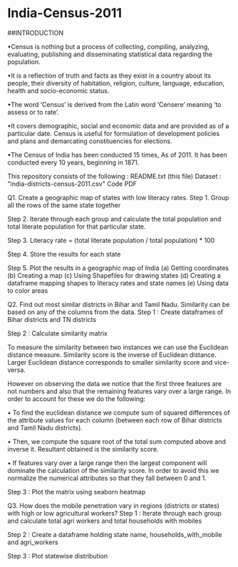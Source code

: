 # India-Census-2011

##INTRODUCTION

•Census is nothing but a process of collecting, compiling, analyzing, evaluating, publishing and disseminating statistical data regarding the population.

•It is a reflection of truth and facts as they exist in a country about its people, their diversity of habitation, religion, culture, language, education, health and socio-economic status.

•The word ‘Census’ is derived from the Latin word ‘Censere’ meaning ‘to assess or to rate’.

•It covers demographic, social and economic data and are provided as of a particular date. Census is useful for formulation of development policies and plans and demarcating constituencies for elections.

•The Census of India has been conducted 15 times, As of 2011. It has been conducted every 10 years, beginning in 1871.

This repository consists of the following :
README.txt (this file)
Dataset : "india-districts-census-2011.csv"
Code PDF

Q1. Create a geographic map of states with low literacy rates.
Step 1. Group all the rows of the same state together

Step 2. Iterate through each group and calculate the total population and total literate population for that particular state.

Step 3. Literacy rate = (total literate population / total population) * 100

Step 4. Store the results for each state

Step 5. Plot the results in a geographic map of India (a) Getting coordinates (b) Creating a map (c) Using Shapefiles for drawing states (d) Creating a dataframe mapping shapes to literacy rates and state names (e) Using data to color areas

Q2. Find out most similar districts in Bihar and Tamil Nadu. Similarity can be based on any of the columns from the data.
Step 1 : Create dataframes of Bihar districts and TN districts

Step 2 : Calculate similarity matrix

To measure the similarity between two instances we can use the Euclidean distance measure. Similarity score is the inverse of Euclidean distance. Larger Euclidean distance corresponds to smaller similarity score and vice-versa.

However on observing the data we notice that the first three features are not numbers and also that the remaining features vary over a large range. In order to account for these we do the following:

• To find the euclidean distance we compute sum of squared differences of the attribute values for each column (between each row of Bihar districts and Tamil Nadu districts).

• Then, we compute the square root of the total sum computed above and inverse it. Resultant obtained is the similarity score.

• If features vary over a large range then the largest component will dominate the calculation of the similarity score. In order to avoid this we normalize the numerical attributes so that they fall between 0 and 1.

Step 3 : Plot the matrix using seaborn heatmap

Q3. How does the mobile penetration vary in regions (districts or states) with high or low agricultural workers?
Step 1 : Iterate through each group and calculate total agri workers and total households with mobiles

Step 2 : Create a dataframe holding state name, households_with_mobile and agri_workers

Step 3 : Plot statewise distribution


